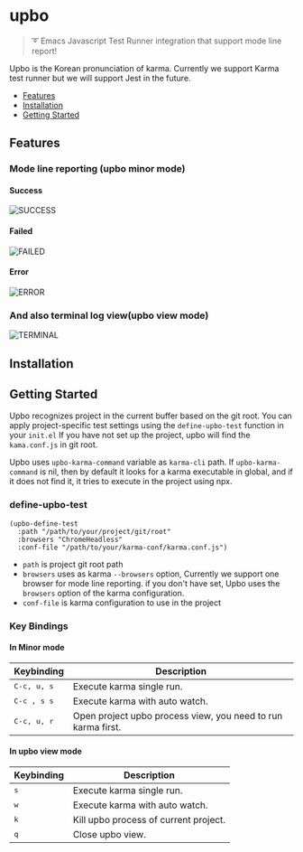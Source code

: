 # upbo
> :curly_loop: Emacs Javascript Test Runner integration that support mode line report!

Upbo is the Korean pronunciation of karma.
Currently we support Karma test runner but we will support Jest in the future.

* [Features](#features)
* [Installation](#installation)
* [Getting Started](#getting-started)

## Features

### Mode line reporting (upbo minor mode)

#### Success
![SUCCESS](https://user-images.githubusercontent.com/389021/37750016-2023624c-2dce-11e8-8dbf-449e54147f3c.png)

#### Failed
![FAILED](https://user-images.githubusercontent.com/389021/37750013-1aea8788-2dce-11e8-98e0-3a7f41c7d111.png)

#### Error
![ERROR](https://user-images.githubusercontent.com/389021/37750020-23ad1a66-2dce-11e8-871b-765269ec1549.png)

### And also terminal log view(upbo view mode)
![TERMINAL](https://user-images.githubusercontent.com/389021/37750023-2703983e-2dce-11e8-988f-22a14f95d40f.png)

## Installation

## Getting Started
Upbo recognizes project in the current buffer based on the git root.
You can apply project-specific test settings using the `define-upbo-test` function in your `init.el`
If you have not set up the project, upbo will find the `kama.conf.js` in git root.

Upbo uses `upbo-karma-command` variable as `karma-cli` path. If `upbo-karma-command` is nil, then by default it looks for a karma executable in global, and if it does not find it, it tries to execute in the project using npx.

### define-upbo-test

``` emacs-lisp
(upbo-define-test
  :path "/path/to/your/project/git/root"
  :browsers "ChromeHeadless"
  :conf-file "/path/to/your/karma-conf/karma.conf.js")
```

* `path` is project git root path
* `browsers` uses as karma `--browsers` option, Currently we support one browser for mode line reporting. if you don't have set, Upbo uses the `browsers` option of the karma configuration.
* `conf-file` is karma configuration to use in the project

### Key Bindings

#### In Minor mode

Keybinding           | Description
---------------------|---------------
<kbd>C-c, u, s</kbd> | Execute karma single run.
<kbd>C-c , s s</kbd> | Execute karma with auto watch.
<kbd>C-c, u, r</kbd> | Open project upbo process view, you need to run karma first.

#### In upbo view mode

Keybinding           | Description
---------------------|---------------
<kbd>s</kbd>         | Execute karma single run.
<kbd>w</kbd>         | Execute karma with auto watch.
<kbd>k</kbd>         | Kill upbo process of current project.
<kbd>q</kbd>         | Close upbo view.




